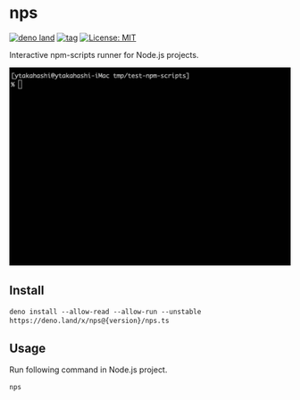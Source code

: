 # nps

[![deno land](https://img.shields.io/badge/deno.land/x/nps-lightgrey.svg?logo=deno&labelColor=black)](https://deno.land/x/nps)
[![tag](https://img.shields.io/github/tag/ytakahashi/nps.svg)](https://github.com/ytakahashi/nps)
[![License: MIT](https://img.shields.io/badge/License-MIT-yellow.svg)](https://opensource.org/licenses/MIT)

Interactive npm-scripts runner for Node.js projects.

![image](./image/nps.gif)

## Install

```terminal
deno install --allow-read --allow-run --unstable https://deno.land/x/nps@{version}/nps.ts
```

## Usage

Run following command in Node.js project.

```terminal
nps
```
